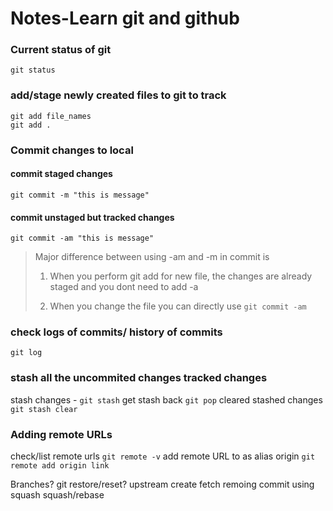 # Notes-Learn git and github

### Current status of git

```
git status
```

### add/stage newly created files to git to track
```
git add file_names
git add .
```
### Commit changes to local
#### commit staged changes
```
git commit -m "this is message"

```
#### commit unstaged but tracked changes 
```
git commit -am "this is message"

```
> Major difference between using -am and -m in commit is
> 
> 1. When you perform git add for new file, the changes are already staged and you dont need to add -a
> 
> 1. When you change the file you can directly use `git commit -am`

### check logs of commits/ history of commits
```
git log
```

### stash all the uncommited changes tracked changes
stash changes - `git stash`
get stash back `git pop`
cleared stashed changes `git stash clear`

### Adding remote URLs
check/list remote  urls `git remote -v`
add remote URL to as alias origin `git remote add origin link`

Branches?
git restore/reset?
upstream create fetch
remoing commit using squash
squash/rebase